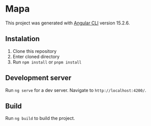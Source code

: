 # Mapa

This project was generated with [Angular CLI](https://github.com/angular/angular-cli) version 15.2.6.

## Instalation
1. Clone this repository
2. Enter cloned directory
3. Run `npm install` or `pnpm install`

## Development server

Run `ng serve` for a dev server. Navigate to `http://localhost:4200/`.

## Build

Run `ng build` to build the project. 
